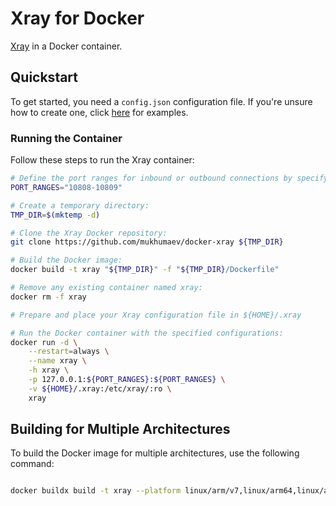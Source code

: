 # Xray for Docker

[Xray](https://github.com/XTLS/Xray-core) in a Docker container.

## Quickstart

To get started, you need a `config.json` configuration file. If you're unsure how to create one, click [here](https://github.com/XTLS/Xray-examples) for examples.

### Running the Container

Follow these steps to run the Xray container:

```bash
# Define the port ranges for inbound or outbound connections by specifying the values from the config.json file.
PORT_RANGES="10808-10809"

# Create a temporary directory:
TMP_DIR=$(mktemp -d)

# Clone the Xray Docker repository:
git clone https://github.com/mukhumaev/docker-xray ${TMP_DIR}

# Build the Docker image:
docker build -t xray "${TMP_DIR}" -f "${TMP_DIR}/Dockerfile"

# Remove any existing container named xray:
docker rm -f xray

# Prepare and place your Xray configuration file in ${HOME}/.xray

# Run the Docker container with the specified configurations:
docker run -d \
    --restart=always \
    --name xray \
    -h xray \
    -p 127.0.0.1:${PORT_RANGES}:${PORT_RANGES} \
    -v ${HOME}/.xray:/etc/xray/:ro \
    xray

```

## Building for Multiple Architectures

To build the Docker image for multiple architectures, use the following command:

```bash

docker buildx build -t xray --platform linux/arm/v7,linux/arm64,linux/amd64 .

```
